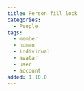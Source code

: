 ```yaml
---
title: Person fill lock
categories:
  - People
tags:
  - member
  - human
  - individual
  - avatar
  - user
  - account
added: 1.10.0
---
```

